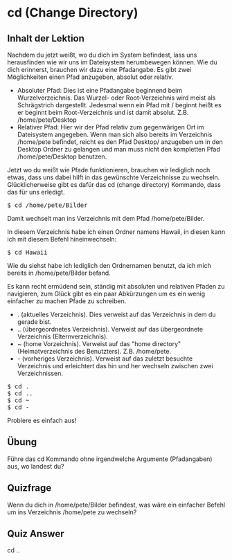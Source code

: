 # cd (Change Directory)

## Inhalt der Lektion

Nachdem du jetzt weißt, wo du dich im System befindest, lass uns herausfinden wie wir uns im Dateisystem herumbewegen können. Wie du dich erinnerst, brauchen wir dazu eine Pfadangabe. Es gibt zwei Möglichkeiten einen Pfad anzugeben, absolut oder relativ.

<ul>
<li>Absoluter Pfad: Dies ist eine Pfadangabe beginnend beim Wurzelverzeichnis. Das Wurzel- oder Root-Verzeichnis wird meist als Schrägstrich dargestellt. Jedesmal wenn ein Pfad mit / beginnt heißt es er beginnt beim Root-Verzeichnis und ist damit absolut. Z.B. /home/pete/Desktop</li>

<li>Relativer Pfad: Hier wir der Pfad relativ zum gegenwärigen Ort im Dateisystem angegeben. Wenn man sich also bereits im Verzeichnis /home/pete befindet, reicht es den Pfad Desktop/ anzugeben um in den Desktop Ordner zu gelangen und man muss nicht den kompletten Pfad /home/pete/Desktop benutzen.</li>
</ul>

Jetzt wo du weißt wie Pfade funktionieren, brauchen wir lediglich noch etwas, dass uns dabei hilft in das gewünschte Verzeichnisse zu wechseln. Glücklicherweise gibt es dafür das cd (change directory) Kommando, dass das für uns erledigt.

<pre>$ cd /home/pete/Bilder</pre>

Damit wechselt man ins Verzeichnis mit dem Pfad /home/pete/Bilder.

In diesem Verzeichnis habe ich einen Ordner namens Hawaii, in diesen kann ich mit diesem Befehl hineinwechseln:

<pre>$ cd Hawaii</pre>

Wie du siehst habe ich lediglich den Ordnernamen benutzt, da ich mich bereits in /home/pete/Bilder befand.

Es kann recht ermüdend sein, ständig mit absoluten und relativen Pfaden zu navigieren, zum Glück gibt es ein paar Abkürzungen um es ein wenig einfacher zu machen Pfade zu schreiben.

<ul>
<li>. (aktuelles Verzeichnis). Dies verweist auf das Verzeichnis in dem du gerade bist.</li>
<li>.. (übergeordnetes Verzeichnis). Verweist auf das übergeordnete Verzeichnis (Elternverzeichnis).</li>
<li>~ (home Vorzeichnis). Verweist auf das "home directory" (Heimatverzeichnis des Benutzters). Z.B. /home/pete.</li>
<li>- (vorheriges Verzeichnis). Verweist auf das zuletzt besuchte Verzeichnis und erleichtert das hin und her wechseln zwischen zwei Verzeichnissen.</li>
</ul>

<pre>$ cd .
$ cd ..
$ cd ~
$ cd -
</pre>
Probiere es einfach aus!

## Übung

Führe das cd Kommando ohne irgendwelche Argumente (Pfadangaben) aus, wo landest du?

## Quizfrage

Wenn du dich in /home/pete/Bilder befindest, was wäre ein einfacher Befehl um ins Verzeichnis /home/pete zu wechseln?

## Quiz Answer

cd ..
